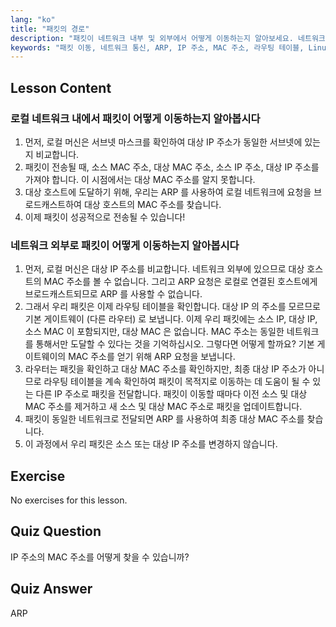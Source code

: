 ```yaml
---
lang: "ko"
title: "패킷의 경로"
description: "패킷이 네트워크 내부 및 외부에서 어떻게 이동하는지 알아보세요. 네트워크 통신을 위한 IP, MAC, ARP 및 라우팅 테이블을 이해하세요. Linux 네트워킹 여정을 시작하세요!"
keywords: "패킷 이동, 네트워크 통신, ARP, IP 주소, MAC 주소, 라우팅 테이블, Linux 네트워킹, 초보자 가이드"
---
```


## Lesson Content

### 로컬 네트워크 내에서 패킷이 어떻게 이동하는지 알아봅시다

1. 먼저, 로컬 머신은 서브넷 마스크를 확인하여 대상 IP 주소가 동일한 서브넷에 있는지 비교합니다.
2. 패킷이 전송될 때, 소스 MAC 주소, 대상 MAC 주소, 소스 IP 주소, 대상 IP 주소를 가져야 합니다. 이 시점에서는 대상 MAC 주소를 알지 못합니다.
3. 대상 호스트에 도달하기 위해, 우리는 ARP 를 사용하여 로컬 네트워크에 요청을 브로드캐스트하여 대상 호스트의 MAC 주소를 찾습니다.
4. 이제 패킷이 성공적으로 전송될 수 있습니다!

### 네트워크 외부로 패킷이 어떻게 이동하는지 알아봅시다

1. 먼저, 로컬 머신은 대상 IP 주소를 비교합니다. 네트워크 외부에 있으므로 대상 호스트의 MAC 주소를 볼 수 없습니다. 그리고 ARP 요청은 로컬로 연결된 호스트에게 브로드캐스트되므로 ARP 를 사용할 수 없습니다.
2. 그래서 우리 패킷은 이제 라우팅 테이블을 확인합니다. 대상 IP 의 주소를 모르므로 기본 게이트웨이 (다른 라우터) 로 보냅니다. 이제 우리 패킷에는 소스 IP, 대상 IP, 소스 MAC 이 포함되지만, 대상 MAC 은 없습니다. MAC 주소는 동일한 네트워크를 통해서만 도달할 수 있다는 것을 기억하십시오. 그렇다면 어떻게 할까요? 기본 게이트웨이의 MAC 주소를 얻기 위해 ARP 요청을 보냅니다.
3. 라우터는 패킷을 확인하고 대상 MAC 주소를 확인하지만, 최종 대상 IP 주소가 아니므로 라우팅 테이블을 계속 확인하여 패킷이 목적지로 이동하는 데 도움이 될 수 있는 다른 IP 주소로 패킷을 전달합니다. 패킷이 이동할 때마다 이전 소스 및 대상 MAC 주소를 제거하고 새 소스 및 대상 MAC 주소로 패킷을 업데이트합니다.
4. 패킷이 동일한 네트워크로 전달되면 ARP 를 사용하여 최종 대상 MAC 주소를 찾습니다.
5. 이 과정에서 우리 패킷은 소스 또는 대상 IP 주소를 변경하지 않습니다.

## Exercise

No exercises for this lesson.

## Quiz Question

IP 주소의 MAC 주소를 어떻게 찾을 수 있습니까?

## Quiz Answer

ARP
